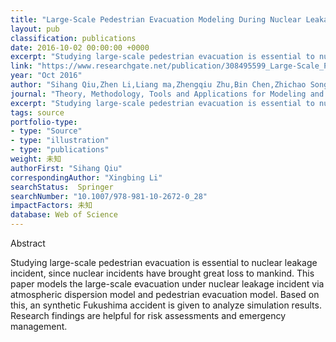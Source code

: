 ```yaml
---
title: "Large-Scale Pedestrian Evacuation Modeling During Nuclear Leakage Accident"
layout: pub
classification: publications
date: 2016-10-02 00:00:00 +0000
excerpt: "Studying large-scale pedestrian evacuation is essential to nuclear leakage incident, since nuclear incidents have brought great loss to mankind. This paper models the large-scale evacuation under nuclear leakage incident via atmospheric dispersion model and pedestrian evacuation model. Based on this, an synthetic Fukushima accident is given to anal..."
link: "https://www.researchgate.net/publication/308495599_Large-Scale_Pedestrian_Evacuation_Modeling_During_Nuclear_Leakage_Accident"
year: "Oct 2016"
author: "Sihang Qiu,Zhen Li,Liang ma,Zhengqiu Zhu,Bin Chen,Zhichao Song,Xingbing Li,"
journal: "Theory, Methodology, Tools and Applications for Modeling and Simulation of Complex Systems"
excerpt: "Studying large-scale pedestrian evacuation is essential to nuclear leakage incident, since nuclear incidents have brought great loss to mankind. This paper models the large-scale evacuation under nuclear leakage incident via atmospheric dispersion model and pedestrian evacuation model. Based on this, an synthetic Fukushima accident is given to anal..."
tags: source
portfolio-type: 
- type: "Source"
- type: "illustration"
- type: "publications"
weight: 未知
authorFirst: "Sihang Qiu"
correspondingAuthor: "Xingbing Li"
searchStatus:  Springer
searchNumber: "10.1007/978-981-10-2672-0_28"
impactFactors: 未知
database: Web of Science
---
```

Abstract

Studying large-scale pedestrian evacuation is essential to nuclear leakage incident, since nuclear incidents have brought great loss to mankind. This paper models the large-scale evacuation under nuclear leakage incident via atmospheric dispersion model and pedestrian evacuation model. Based on this, an synthetic Fukushima accident is given to analyze simulation results. Research findings are helpful for risk assessments and emergency management.